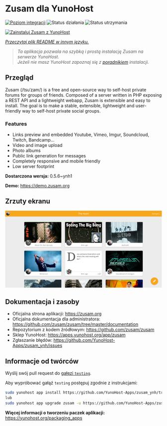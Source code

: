 <!--
To README zostało automatycznie wygenerowane przez <https://github.com/YunoHost/apps/tree/master/tools/readme_generator>
Nie powinno być ono edytowane ręcznie.
-->

# Zusam dla YunoHost

[![Poziom integracji](https://apps.yunohost.org/badge/integration/zusam)](https://ci-apps.yunohost.org/ci/apps/zusam/)
![Status działania](https://apps.yunohost.org/badge/state/zusam)
![Status utrzymania](https://apps.yunohost.org/badge/maintained/zusam)

[![Zainstaluj Zusam z YunoHost](https://install-app.yunohost.org/install-with-yunohost.svg)](https://install-app.yunohost.org/?app=zusam)

*[Przeczytaj plik README w innym języku.](./ALL_README.md)*

> *Ta aplikacja pozwala na szybką i prostą instalację Zusam na serwerze YunoHost.*  
> *Jeżeli nie masz YunoHost zapoznaj się z [poradnikiem](https://yunohost.org/install) instalacji.*

## Przegląd

Zusam (/tsuˈzam/) is a free and open-source way to self-host private forums for groups of friends. Composed of a server written in PHP exposing a REST API and a lightweight webapp, Zusam is extensible and easy to install.
The goal is to make a stable, extensible, lightweight and user-friendly way to self-host private social groups.

### Features

- Links preview and embedded Youtube, Vimeo, Imgur, Soundcloud, Twitch, Bandcamp...
- Video and image upload
- Photo albums
- Public link generation for messages
- Completely responsive and mobile friendly
- Low server footprint


**Dostarczona wersja:** 0.5.6~ynh1

**Demo:** <https://demo.zusam.org>

## Zrzuty ekranu

![Zrzut ekranu z Zusam](./doc/screenshots/screenshot.jpg)

## Dokumentacja i zasoby

- Oficjalna strona aplikacji: <https://zusam.org>
- Oficjalna dokumentacja dla administratora: <https://github.com/zusam/zusam/tree/master/documentation>
- Repozytorium z kodem źródłowym: <https://github.com/zusam/zusam>
- Sklep YunoHost: <https://apps.yunohost.org/app/zusam>
- Zgłaszanie błędów: <https://github.com/YunoHost-Apps/zusam_ynh/issues>

## Informacje od twórców

Wyślij swój pull request do [gałęzi `testing`](https://github.com/YunoHost-Apps/zusam_ynh/tree/testing).

Aby wypróbować gałąź `testing` postępuj zgodnie z instrukcjami:

```bash
sudo yunohost app install https://github.com/YunoHost-Apps/zusam_ynh/tree/testing --debug
lub
sudo yunohost app upgrade zusam -u https://github.com/YunoHost-Apps/zusam_ynh/tree/testing --debug
```

**Więcej informacji o tworzeniu paczek aplikacji:** <https://yunohost.org/packaging_apps>
